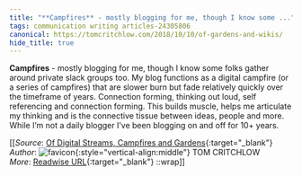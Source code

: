 ```yaml
---
title: "**Campfires** - mostly blogging for me, though I know some ..."
tags: communication writing articles-24305806
canonical: https://tomcritchlow.com/2018/10/10/of-gardens-and-wikis/
hide_title: true
---
```


**Campfires** - mostly blogging for me, though I know some folks gather around private slack groups too. My blog functions as a digital campfire (or a series of campfires) that are slower burn but fade relatively quickly over the timeframe of years. Connection forming, thinking out loud, self referencing and connection forming. This builds muscle, helps me articulate my thinking and is the connective tissue between ideas, people and more. While I’m not a daily blogger I’ve been blogging on and off for 10+ years.


[[_Source_: [Of Digital Streams, Campfires and Gardens](https://tomcritchlow.com/2018/10/10/of-gardens-and-wikis/){:target="_blank"}<br>
_Author_: ![favicon](https://s2.googleusercontent.com/s2/favicons?domain=tomcritchlow.com){:style="vertical-align:middle"} TOM CRITCHLOW<br>
_More_: [Readwise URL](https://readwise.io/open/474848174){:target="_blank"}
::wrap]]